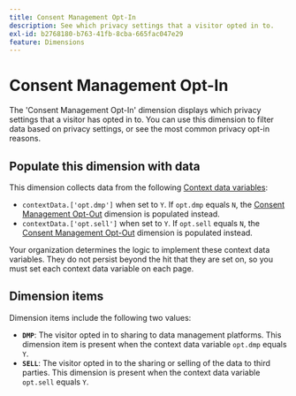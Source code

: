 ```yaml
---
title: Consent Management Opt-In
description: See which privacy settings that a visitor opted in to.
exl-id: b2768180-b763-41fb-8cba-665fac047e29
feature: Dimensions
---
```

# Consent Management Opt-In

The 'Consent Management Opt-In' dimension displays which privacy settings that a visitor has opted in to. You can use this dimension to filter data based on privacy settings, or see the most common privacy opt-in reasons.

## Populate this dimension with data

This dimension collects data from the following [Context data variables](/help/implement/vars/page-vars/contextdata.md):

* `contextData.['opt.dmp']` when set to `Y`. If `opt.dmp` equals `N`, the [Consent Management Opt-Out](cm-opt-out.md) dimension is populated instead.
* `contextData.['opt.sell']` when set to `Y`. If `opt.sell` equals `N`, the [Consent Management Opt-Out](cm-opt-out.md) dimension is populated instead.

Your organization determines the logic to implement these context data variables. They do not persist beyond the hit that they are set on, so you must set each context data variable on each page.

## Dimension items

Dimension items include the following two values:

* **`DMP`**: The visitor opted in to sharing to data management platforms. This dimension item is present when the context data variable `opt.dmp` equals `Y`.
* **`SELL`**: The visitor opted in to the sharing or selling of the data to third parties. This dimension is present when the context data variable `opt.sell` equals `Y`.
